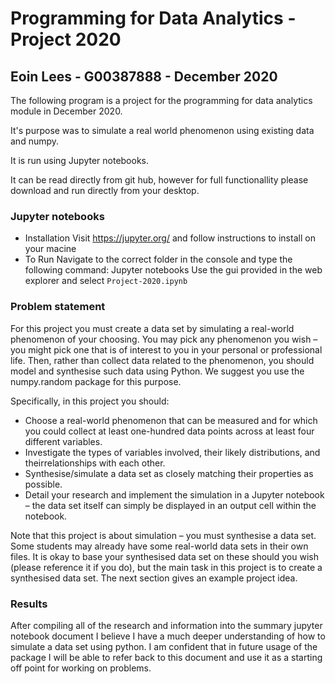 # Programming for Data Analytics - Project 2020
## Eoin Lees - G00387888 - December 2020

The following program is a project for the programming for data analytics module in December 2020. 

It's purpose was to simulate a real world phenomenon using existing data and numpy. 

It is run using Jupyter notebooks.

It can be read directly from git hub, however for full functionallity please download and run directly from your desktop. 

### Jupyter notebooks
* Installation
    Visit https://jupyter.org/ and follow instructions to install on your macine
* To Run
    Navigate to the correct folder in the console and type the following command: Jupyter notebooks
    Use the gui provided in the web explorer and select `Project-2020.ipynb`

### Problem statement

For this project you must create a data set by simulating a real-world phenomenon of
your choosing. You may pick any phenomenon you wish – you might pick one that is
of interest to you in your personal or professional life. Then, rather than collect data
related to the phenomenon, you should model and synthesise such data using Python.
We suggest you use the numpy.random package for this purpose.

Specifically, in this project you should:
* Choose a real-world phenomenon that can be measured and for which you could collect at least one-hundred data points across at least four different variables.
* Investigate the types of variables involved, their likely distributions, and theirrelationships with each other.
* Synthesise/simulate a data set as closely matching their properties as possible.
* Detail your research and implement the simulation in a Jupyter notebook – the data set itself can simply be displayed in an output cell within the notebook.


Note that this project is about simulation – you must synthesise a data set. Some
students may already have some real-world data sets in their own files. It is okay to
base your synthesised data set on these should you wish (please reference it if you do),
but the main task in this project is to create a synthesised data set. The next section
gives an example project idea.


### Results

After compiling all of the research and information into the summary jupyter notebook document I believe I have a much deeper understanding of how to simulate a data set using python. I am confident that in future usage of the package I will be able to refer back to this document and use it as a starting off point for working on problems. 